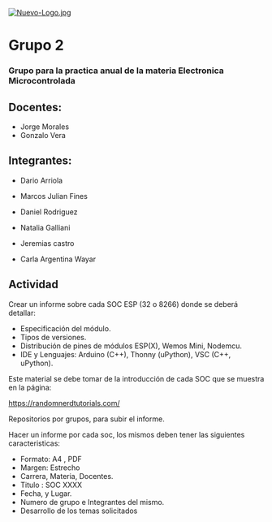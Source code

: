 
[![Nuevo-Logo.jpg](https://i.postimg.cc/XqG4t8Dt/Nuevo-Logo.jpg)](https://postimg.cc/sGrkhpzJ)

# Grupo 2

### Grupo para la practica anual de la materia Electronica Microcontrolada

## Docentes:

- Jorge Morales
- Gonzalo Vera




## Integrantes:

- Dario Arriola

- Marcos Julian Fines

- Daniel Rodriguez 

- Natalia Galliani

- Jeremias castro

- Carla Argentina Wayar

## Actividad

Crear un informe sobre cada SOC ESP (32 o 8266) donde se deberá detallar:
- Especificación del módulo.
- Tipos de versiones.
- Distribución de pines de módulos ESP(X), Wemos Mini, Nodemcu. 
- IDE y Lenguajes: Arduino (C++), Thonny (uPython), VSC (C++, uPython).

Este material se debe tomar de la introducción de cada SOC que se muestra en la página:

https://randomnerdtutorials.com/

Repositorios por grupos, para subir el informe. 

Hacer un informe por cada soc, los mismos  deben tener las siguientes caracteristicas:
+ Formato: A4 , PDF
+ Margen: Estrecho
+ Carrera, Materia, Docentes. 
+ Titulo : SOC XXXX
+ Fecha, y Lugar. 
+ Numero de grupo e Integrantes del mismo. 
+ Desarrollo de los temas solicitados
